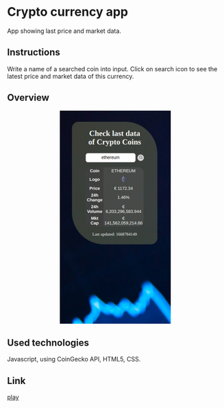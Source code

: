 # Crypto currency app

App showing last price and market data.

## Instructions

Write a name of a searched coin into input. Click on search icon to see the latest price and market data of this currency.

## Overview
<p align="center">
    <img src="https://github.com/PatrycjaMicle/crypto/blob/main/images/screenshot.png?raw=true" alt="app_screenshot" />
</p>

## Used technologies

Javascript, using CoinGecko API, HTML5, CSS.

## Link

[play](https://patrycjamicle.github.io/crypto/)
